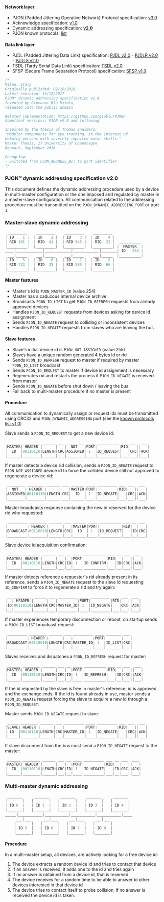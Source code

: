 #### Network layer
- PJON (Padded Jittering Operative Network) Protocol specification: [v3.0](/specification/PJON-protocol-specification-v3.0.md)
- Acknowledge specification: [v1.0](/specification/PJON-protocol-acknowledge-specification-v1.0.md)
- Dynamic addressing specification: **[v2.0](/specification/PJON-dynamic-addressing-specification-v2.0.md)**
- PJON known protocols: [list](/specification/PJON-known-protocols-list.md)
#### Data link layer
- PJDL (Padded Jittering Data Link) specification:
[PJDL v2.0](/strategies/SoftwareBitBang/specification/PJDL-specification-v2.0.md) - [PJDLR v2.0](/strategies/OverSampling/specification/PJDLR-specification-v2.0.md) - [PJDLS v2.0](/strategies/AnalogSampling/specification/PJDLS-specification-v2.0.md)
- TSDL (Tardy Serial Data Link) specification: [TSDL v2.0](/strategies/ThroughSerial/specification/TSDL-specification-v2.0.md)
- SFSP (Secure Frame Separation Protocol) specification: [SFSP v1.0](/specification/SFSP-frame-separation-specification-v1.0.md)

```cpp
/*
Milan, Italy
Originally published: 02/10/2016
Latest revision: 14/12/2017
PJON™ dynamic addressing specification v2.0
Invented by Giovanni Blu Mitolo,
released into the public domain

Related implementation: https://github.com/gioblu/PJON/
Compliant versions: PJON v9.0 and following

Inspired by the thesis of Thomas Snaidero:
"Modular components for eye tracking, in the interest of
helping persons with severely impaired motor skills."
Master Thesis, IT University of Copenhagen
Denmark, September 2016

Changelog:
- Switched from PJON_ADDRESS_BIT to port identifier
*/
```

### PJON™ dynamic addressing specification v2.0
This document defines the dynamic addressing procedure used by a device in multi-master configuration or the one imposed and regulated by master in a master-slave configuration. All communication related to the addressing procedure must be transmitted on the `PJON_DYNAMIC_ADDRESSING_PORT` or port `1`.

### Master-slave dynamic addressing
```cpp  
 _________    _________    _________    _________
| ID    1 |  | ID    2 |  | ID    3 |  | ID    4 |
| RID 101 |  | RID  41 |  | RID 945 |  | RID  22 |  __________
|_________|  |_________|  |_________|  |_________| |  MASTER  |
____|____________|____________|____________|_______| ID   254 |
 ___|_____    ___|_____    ___|_____    ___|_____  |__________|
| ID    5 |  | ID    6 |  | ID    7 |  | ID    8 |
| RID 723 |  | RID  35 |  | RID 585 |  | RID  66 |
|_________|  |_________|  |_________|  |_________|
```

#### Master features
* Master's id is `PJON_MASTER_ID` (value 254)
* Master has a caducous internal device archive
* Broadcasts `PJON_ID_LIST` to get `PJON_ID_REFRESH` requests from already approved devices
* Handles `PJON_ID_REQUEST` requests from devices asking for device id assignment
* Sends `PJON_ID_NEGATE` request to colliding or inconsistent devices
* Handles `PJON_ID_NEGATE` requests from slaves who are leaving the bus  

#### Slave features
* Slave's initial device id is `PJON_NOT_ASSIGNED` (value 255)
* Slaves have a unique random generated 4 bytes id or rid
* Sends `PJON_ID_REFRESH` request to master if required by master `PJON_ID_LIST` broadcast
* Sends `PJON_ID_REQUEST` to master if device id assignment is necessary
* Regenerates rid and restarts the process if `PJON_ID_NEGATE` is received from master
* Sends `PJON_ID_NEGATE` before shut down / leaving the bus
* Fall back to multi-master procedure if no master is present

#### Procedure
All communication to dynamically assign or request ids must be transmitted using CRC32 and `PJON_DYNAMIC_ADDRESSING` port (see the [known protocols list v1.0](/strategies/ThroughSerial/specification/PJON-known-protocols-list-v1.0.md)).

Slave sends a `PJON_ID_REQUEST` to get a new device id:
```cpp  
 ______ ________ ______ ___ ________ ____ __________ ___ ___  ___
|MASTER| HEADER |      |   |  NOT   |PORT|          |RID|   ||   |
|  ID  |00110110|LENGTH|CRC|ASSIGNED| 1  |ID_REQUEST|   |CRC||ACK|
|______|________|______|___|________|____|__________|___|___||___|
```
If master detects a device rid collision, sends a `PJON_ID_NEGATE` request to `PJON_NOT_ASSIGNED` device id to force
the collided device still not approved to regenerate a device rid:
```cpp  
 ________ ________ ______ ___ ______ ____ _________ ___ ___  ___
|  NOT   | HEADER |      |   |MASTER|PORT|         |RID|   ||   |
|ASSIGNED|00110110|LENGTH|CRC|  ID  | 1  |ID_NEGATE|   |CRC||ACK|
|________|________|______|___|______|____|_________|___|___||___|
```  
Master broadcasts response containing the new id reserved for the device rid who requested:
```cpp  
 _________ ________ ______ ___ ______ ____ __________ ___ __ ___
|         | HEADER |      |   |MASTER|PORT|          |RID|  |   |
|BROADCAST|00110010|LENGTH|CRC|  ID  | 1  |ID_REQUEST|   |ID|CRC|
|_________|________|______|___|______|____|__________|___|__|___|
```
Slave device id acquisition confirmation:
```cpp  
 ______ ________ ______ ___ __ ____ __________ ___ __ ___  ___
|MASTER| HEADER |      |   |  |PORT|          |RID|  |   ||   |
|  ID  |00110110|LENGTH|CRC|ID| 1  |ID_CONFIRM|   |ID|CRC||ACK|
|______|________|______|___|__|____|__________|___|__|___||___|
```
If master detects reference a requester's rid already present in its reference, sends a `PJON_ID_NEGATE` request to the slave id requesting `ID_CONFIRM` to force it to regenerate a rid and try again:
```cpp  
 __ ________ ______ ___ _________ ____ _________ ___ ___  ___
|  | HEADER |      |   |         |PORT|         |RID|   ||   |
|ID|00110110|LENGTH|CRC|MASTER_ID| 1  |ID_NEGATE|   |CRC||ACK|
|__|________|______|___|_________|____|_________|___|___||___|
```
If master experiences temporary disconnection or reboot, on startup sends a `PJON_ID_LIST` broadcast request:
```cpp  
 _________ ________ ______ ___ _________ ____ _______ ___
|         | HEADER |      |   |         |PORT|       |   |
|BROADCAST|00110010|LENGTH|CRC|MASTER_ID| 1  |ID_LIST|CRC|
|_________|________|______|___|_________|____|_______|___|
```
Slaves receives and dispatches a `PJON_ID_REFRESH` request for master:
```cpp  
 ______ ________ ______ ___ __ ____ __________ ___ __ ___  ___
|MASTER| HEADER |      |   |  |PORT|          |RID|  |   ||   |
|  ID  |00110110|LENGTH|CRC|ID| 1  |ID_REFRESH|   |ID|CRC||ACK|
|______|________|______|___|__|____|__________|___|__|___||___|
```
If the id requested by the slave is free in master's reference, id is approved and the exchange ends.
If the id is found already in use, master sends a `PJON_ID_NEGATE` request forcing the slave to
acquire a new id through a `PJON_ID_REQUEST`:

Master sends `PJON_ID_NEGATE` request to slave:
```cpp  
 _____ ________ ______ ___ _________ ____ _________ ___ ___  ___
|SLAVE| HEADER |      |   |         |PORT|         |RID|   ||   |
| ID  |00110110|LENGTH|CRC|MASTER_ID| 1  |ID_NEGATE|   |CRC||ACK|
|_____|________|______|___|_________|____|_________|___|___||___|
```
If slave disconnect from the bus must send a `PJON_ID_NEGATE` request to the master:
```cpp  
 ______ ________ ______ ___ __ ____ _________ ___ __ ___  ___
|MASTER| HEADER |      |   |  |PORT|         |RID|  |   ||   |
|  ID  |00110110|LENGTH|CRC|ID| 1  |ID_NEGATE|   |ID|CRC||ACK|
|______|________|______|___|__|____|_________|___|__|___||___|
```

### Multi-master dynamic addressing
```cpp  
 _______     _______     _______     _______     _______
|       |   |       |   |       |   |       |   |       |
| ID 0  |   | ID 1  |   | ID 2  |   | ID 3  |   | ID 4  |
|_______|   |_______|   |_______|   |_______|   |_______|
_____|___________|___________|___________|___________|____
     ___|___     ___|___     ___|___     ___|___
    |       |   |       |   |       |   |       |
    | ID 5  |   | ID 6  |   | ID 7  |   | ID 8  |
    |_______|   |_______|   |_______|   |_______|   
```

#### Procedure
In a multi-master setup, all devices, are actively looking for a free device id:

1. The device extracts a random device id and tries to contact that device
2. If an answer is received, it adds one to the id and tries again
3. If no answer is obtained from a device id, that is reserved
4. The device receives for a random time to be able to answer to other devices interested in that device id
5. The device tries to contact itself to probe collision, if no answer is received the device id is taken.
